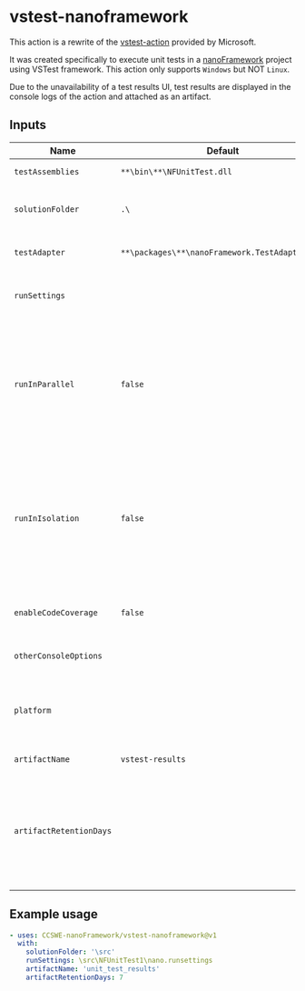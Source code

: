 # vstest-nanoframework

This action is a rewrite of the
[vstest-action](https://github.com/microsoft/vstest-action) provided by
Microsoft.

It was created specifically to execute unit tests in a
[nanoFramework](https://nanoFramework.net) project using VSTest framework. This
action only supports `Windows` but NOT `Linux`.

Due to the unavailability of a test results UI, test results are displayed in
the console logs of the action and attached as an artifact.

## Inputs

| Name                    | Default                                        | Type      | Description                                                                                                                                                                                       |
| ----------------------- | ---------------------------------------------- | --------- | ------------------------------------------------------------------------------------------------------------------------------------------------------------------------------------------------- |
| `testAssemblies`        | `**\bin\**\NFUnitTest.dll`                     | `string`  | Run tests from the specified files                                                                                                                                                                |
| `solutionFolder`        | `.\`                                           | `string`  | Folder to search for the test assemblies and test adapter                                                                                                                                         |
| `testAdapter`           | `**\packages\**\nanoFramework.TestAdapter.dll` | `string`  | Run tests using the specified test adapter                                                                                                                                                        |
| `runSettings`           |                                                | `string`  | Path to runsettings or testsettings file to use with the tests                                                                                                                                    |
| `runInParallel`         | `false`                                        | `boolean` | If set, tests will run in parallel leveraging available cores of the machine. This will override the MaxCpuCount if specified in your runsettings file. Valid values are: `true` and `false`      |
| `runInIsolation`        | `false`                                        | `boolean` | Runs the tests in an isolated process. This makes vstest.console.exe process less likely to be stopped on an error in the tests, but tests might run slower. Valid values are: `true` and `false` |
| `enableCodeCoverage`    | `false`                                        | `boolean` | Collect code coverage information from the test run                                                                                                                                               |
| `otherConsoleOptions`   |                                                | `string`  | Other options that can be passed to vstest.console.exe                                                                                                                                            |
| `platform`              |                                                | `string`  | Build platform against which the tests should be reported. Valid values are: `x86`, `x64`, and `ARM`                                                                                              |
| `artifactName`          | `vstest-results`                               | `string`  | Test result artifact name                                                                                                                                                                         |
| `artifactRetentionDays` |                                                | `number`  | Duration after which artifact will expire in days. 0 means using default retention. Minimum 1 day. Maximum 90 days unless changed the repository settings page.                                   |

## Example usage

```yaml
- uses: CCSWE-nanoFramework/vstest-nanoframework@v1
  with:
    solutionFolder: '\src'
    runSettings: \src\NFUnitTest1\nano.runsettings
    artifactName: 'unit_test_results'
    artifactRetentionDays: 7
```
